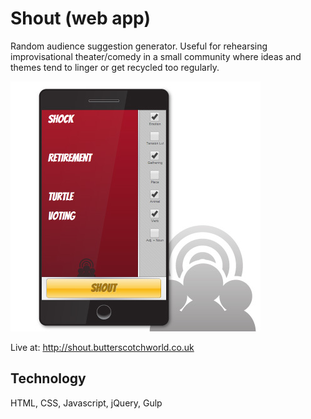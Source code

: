 
Shout (web app)
===============

Random audience suggestion generator. Useful for rehearsing improvisational theater/comedy in a small community where ideas and themes tend to linger or get recycled too regularly. 

![Alt text](/public_html/images/OG-Shout-Preview.jpg "Preview of Shout web app")

Live at: http://shout.butterscotchworld.co.uk 

## Technology 

HTML, CSS, Javascript, jQuery, Gulp 
